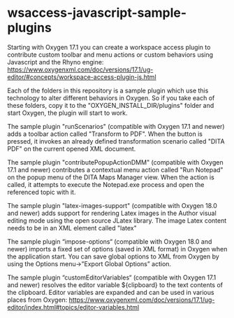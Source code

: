 # wsaccess-javascript-sample-plugins

Starting with Oxygen 17.1 you can create a workspace access plugin to contribute custom toolbar and menu actions or custom behaviors using Javascript and the Rhyno engine:
https://www.oxygenxml.com/doc/versions/17.1/ug-editor/#concepts/workspace-access-plugin-js.html

Each of the folders in this repository is a sample plugin which use this technology to alter different behaviors in Oxygen. So if you take each of these folders, copy it to the "OXYGEN_INSTALL_DIR/plugins" folder and start Oxygen, the plugin will start to work.

The sample plugin "runScenarios" (compatible with Oxygen 17.1 and newer) adds a toolbar action called "Transform to PDF". When the button is pressed, it invokes an already defined transformation scenario called "DITA PDF" on the current opened XML document.

The sample plugin "contributePopupActionDMM" (compatible with Oxygen 17.1 and newer) contributes a contextual menu action called "Run Notepad" on the popup menu of the DITA Maps Manager view. When the action is called, it attempts to execute the Notepad.exe process and open the referenced topic with it.

The sample plugin "latex-images-support" (compatible with Oxygen 18.0 and newer) adds support for rendering Latex images in the Author visual editing mode using the open source JLatex library. The image Latex content needs to be in an XML element called "latex"

The sample plugin “impose-options“ (compatible with Oxygen 18.0 and newer) imports a fixed set of options (saved in XML format) in Oxygen when the application  start. You can save global options to XML from Oxygen by using the Options menu->”Export Global Options” action.

The sample plugin “customEditorVariables“ (compatible with Oxygen 17.1 and newer) resolves the editor variable ${clipboard} to the text contents of the clipboard. Editor variables are expanded and can be used in various places from Oxygen:
https://www.oxygenxml.com/doc/versions/17.1/ug-editor/index.html#topics/editor-variables.html

